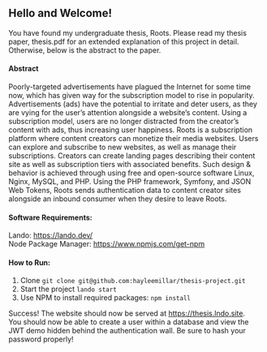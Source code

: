 ## Hello and Welcome!
You have found my undergraduate thesis, Roots. Please read my thesis paper, thesis.pdf for an extended explanation of this project in detail. Otherwise, below is the abstract to the paper.

#### Abstract
Poorly-targeted advertisements have plagued the Internet for some time now, which has given way for the subscription model to rise in popularity. Advertisements (ads) have the potential to irritate and deter users, as they are vying for the user’s attention alongside a website’s content. Using a subscription model, users are no longer distracted from the creator’s content with ads, thus increasing user happiness.
Roots is a subscription platform where content creators can monetize their media websites. Users can explore and subscribe to new websites, as well as manage their subscriptions. Creators can create landing pages describing their content site as well as subscription tiers with associated benefits.
Such design & behavior is achieved through using free and open-source software Linux, Nginx, MySQL, and PHP. Using the PHP framework, Symfony, and JSON Web Tokens, Roots sends authentication data to content creator sites alongside an inbound consumer when they desire to leave Roots.

#### Software Requirements:
Lando: https://lando.dev/  
Node Package Manager: https://www.npmjs.com/get-npm

#### How to Run:
1. Clone `git clone git@github.com:hayleemillar/thesis-project.git`
2. Start the project `lando start`
3. Use NPM to install required packages: `npm install`

Success! The website should now be served at https://thesis.lndo.site.  
You should now be able to create a user within a database and view the JWT demo hidden behind the authentication wall. Be sure to hash your password properly!
